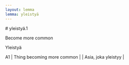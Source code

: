 ```yaml
---
layout: lemma
lemma: yleistyä
---
```


<div class="sense">
# <span class="sensename">yleistyä.1</span>

<span class="description">Become more common</span>

<span class="description">Yleistyä</span>

A1 | Thing becoming more common |   | Asia, joka yleistyy |  

</div>


